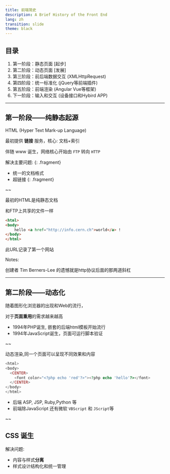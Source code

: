 ```yaml
---
title: 前端简史
description: A Brief History of the Front End
lang: zh
transition: slide
theme: black
---
```


## 目录

1. 第一阶段：静态页面 [起步]
2. 第二阶段：动态页面 [发展]
3. 第三阶段：前后端数据交互 (XMLHttpRequest)
4. 第四阶段：统一标准化 (jQuery等前端插件)
5. 第五阶段：前端渲染 (Angular Vue等框架)
6. 下一阶段：输入和交互 (设备接口和Hybird APP)

---

## 第一阶段——纯静态起源 

HTML (Hyper Text Mark-up Language)

最初提供 **链接** 服务，核心: 文档+索引 

伴随 www 诞生，网络核心开始由 `FTP` 转向 `HTTP`



解决主要问题: 
{: .fragment}

* 统一的文档格式
* 超链接
{: .fragment}

~~

最初的HTML是纯静态文档


和FTP上共享的文件一样

```html
<html>
<body>
    hello <a href="http://info.cern.ch">world</a> !
</body>
</html>
```

此URL记录了第一个网站

Notes:

创建者 Tim Berners-Lee 的遗憾就是http协议后面的那两道斜杠


---

## 第二阶段——动态化

随着图形化浏览器的出现和Web的流行，

对于**页面重用**的需求越来越高

* 1994年PHP诞生, 嵌套的后端html模板开始流行
* 1994年JavaScript诞生，页面可运行脚本验证


~~

动态渲染,同一个页面可以呈现不同效果和内容

```php
<html>
<body>
  <CENTER>
    <font color="<?php echo 'red'?>"><?php echo 'hello'?></font>
  </CENTER>
</body>
</html>
```

* 后端 ASP, JSP, Ruby,Python 等
* 前端除JavaScript 还有微软 `VBScript` 和 `JScript`等


~~

## CSS 诞生

解决问题: 
* 内容与样式**分离**
* 样式设计结构化和统一管理